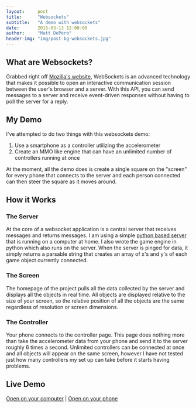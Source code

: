 ```yaml
---
layout:     post
title:      "Websockets"
subtitle:   "A demo with websockets"
date:       2015-03-13 12:00:00
author:     "Matt DePero"
header-img: "img/post-bg-websockets.jpg"
---
```


<h2>What are Websockets?</h2>

<p>Grabbed right off <a href="https://developer.mozilla.org/en-US/docs/WebSockets" target="_BLANK">Mozilla's website</a>, WebSockets is an advanced technology that makes it possible to open an interactive communication session between the user's browser and a server. With this API, you can send messages to a server and receive event-driven responses without having to poll the server for a reply.
</p>

<h2>My Demo</h2>

<p>I've attempted to do two things with this websockets demo:
	<ol>
		<li>Use a smartphone as a controller utilizing the accelerometer</li>
		<li>Create an MMO like engine that can have an unlimited number of controllers running at once</li>
	</ol>
	At the moment, all the demo does is create a single square on the "screen" for every phone that connects to the server and each person connected can then steer the square as it moves around.
</p>

<h2>How it Works</h2>
<h3>The Server</h3>
<p>At the core of a websocket application is a central server that receives messages and returns messages. I am using a simple <a href="https://github.com/opiate/SimpleWebSocketServer" target="_BLANK">python based server</a> that is running on a computer at home. I also wrote the game engine in python which also runs on the server. When the server is pinged for data, it simply returns a parsable string that creates an array of x's and y's of each game object currently connected.
</p>
<h3>The Screen</h3>
<p>The homepage of the project pulls all the data collected by the server and displays all the objects in real time. All objects are displayed relative to the size of your screen, so the relative position of all the objects are the same regardless of resolution or screen dimensions.
</p>
<h3>The Controller</h3>
<p>Your phone connects to the controller page. This page does nothing more than take the accelerometer data from your phone and send it to the server roughly 6 times a second. Unlimited controllers can be connected at once and all objects will appear on the same screen, however I have not tested just how many controllers my set up can take before it starts having problems.
</p>


<h2>Live Demo</h2>
<p class="text-center"><a href="{{ site.baseurl }}/websockets/" target="_BLANK">Open on your computer</a> | <a href="{{ site.baseurl }}/websockets/controller" target="_BLANK">Open on your phone</a></p>

<!--Template Stuff
<blockquote></blockquote>
<a href="#">
    <img src="{{ site.baseurl }}/img/post-sample-image.jpg" alt="Post Sample Image">
</a>
<span class="caption text-muted">Picture Caption</span>
-->
